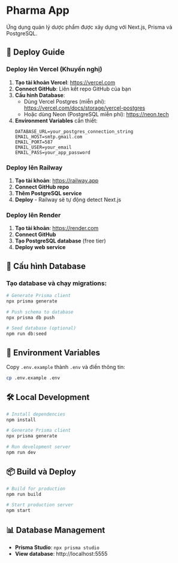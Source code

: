 # Pharma App

Ứng dụng quản lý dược phẩm được xây dựng với Next.js, Prisma và PostgreSQL.

## 🚀 Deploy Guide

### Deploy lên Vercel (Khuyến nghị)

1. **Tạo tài khoản Vercel**: https://vercel.com
2. **Connect GitHub**: Liên kết repo GitHub của bạn
3. **Cấu hình Database**:
   - Dùng Vercel Postgres (miễn phí): https://vercel.com/docs/storage/vercel-postgres
   - Hoặc dùng Neon (PostgreSQL miễn phí): https://neon.tech
4. **Environment Variables** cần thiết:
   ```
   DATABASE_URL=your_postgres_connection_string
   EMAIL_HOST=smtp.gmail.com
   EMAIL_PORT=587
   EMAIL_USER=your_email
   EMAIL_PASS=your_app_password
   ```

### Deploy lên Railway

1. **Tạo tài khoản**: https://railway.app
2. **Connect GitHub repo**
3. **Thêm PostgreSQL service** 
4. **Deploy** - Railway sẽ tự động detect Next.js

### Deploy lên Render

1. **Tạo tài khoản**: https://render.com
2. **Connect GitHub**
3. **Tạo PostgreSQL database** (free tier)
4. **Deploy web service**

## 🔧 Cấu hình Database

### Tạo database và chạy migrations:

```bash
# Generate Prisma client
npx prisma generate

# Push schema to database
npx prisma db push

# Seed database (optional)
npm run db:seed
```

## 📝 Environment Variables

Copy `.env.example` thành `.env` và điền thông tin:

```bash
cp .env.example .env
```

## 🛠 Local Development

```bash
# Install dependencies
npm install

# Generate Prisma client
npx prisma generate

# Run development server
npm run dev
```

## 📦 Build và Deploy

```bash
# Build for production
npm run build

# Start production server
npm start
```

## 📊 Database Management

- **Prisma Studio**: `npx prisma studio`
- **View database**: http://localhost:5555
